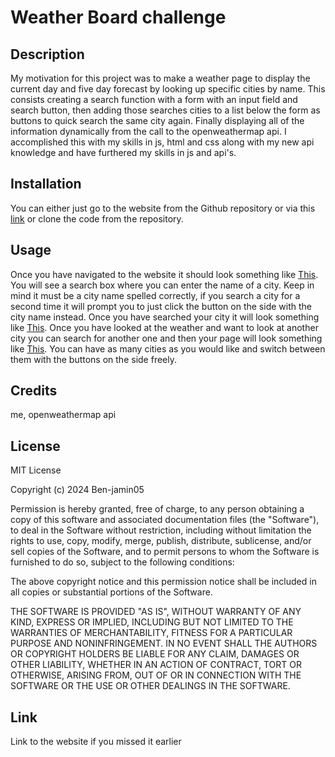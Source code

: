 # Weather Board challenge

## Description

My motivation for this project was to make a weather page to display the current day and five day forecast by looking up specific cities by name. This consists creating a search function with a form with an input field and search button, then adding those searches cities to a list below the form as buttons to quick search the same city again. Finally displaying all of the information dynamically from the call to the openweathermap api. I accomplished this with my skills in js, html and css along with my new api knowledge and have furthered my skills in js and api's. 

## Installation

You can either just go to the website from the Github repository or via this [link]() or clone the code from the repository. 

## Usage

Once you have navigated to the website it should look something like [This](./assets/images/Initial%20Look.png). You will see a search box where you can enter the name of a city. Keep in mind it must be a city name spelled correctly, if you search a city for a second time it will prompt you to just click the button on the side with the city name instead. Once you have searched your city it will look something like [This](./assets/images/First%20City.png). Once you have looked at the weather and want to look at another city you can search for another one and then your page will look something like [This](./assets/images/Multiple%20Cities.png). You can have as many cities as you would like and switch between them with the buttons on the side freely.

## Credits 

me, openweathermap api

## License

MIT License

Copyright (c) 2024 Ben-jamin05

Permission is hereby granted, free of charge, to any person obtaining a copy
of this software and associated documentation files (the "Software"), to deal
in the Software without restriction, including without limitation the rights
to use, copy, modify, merge, publish, distribute, sublicense, and/or sell
copies of the Software, and to permit persons to whom the Software is
furnished to do so, subject to the following conditions:

The above copyright notice and this permission notice shall be included in all
copies or substantial portions of the Software.

THE SOFTWARE IS PROVIDED "AS IS", WITHOUT WARRANTY OF ANY KIND, EXPRESS OR
IMPLIED, INCLUDING BUT NOT LIMITED TO THE WARRANTIES OF MERCHANTABILITY,
FITNESS FOR A PARTICULAR PURPOSE AND NONINFRINGEMENT. IN NO EVENT SHALL THE
AUTHORS OR COPYRIGHT HOLDERS BE LIABLE FOR ANY CLAIM, DAMAGES OR OTHER
LIABILITY, WHETHER IN AN ACTION OF CONTRACT, TORT OR OTHERWISE, ARISING FROM,
OUT OF OR IN CONNECTION WITH THE SOFTWARE OR THE USE OR OTHER DEALINGS IN THE
SOFTWARE.



## Link

Link to the website if you missed it earlier []()
